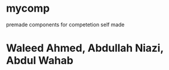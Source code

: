 # mycomp

premade components for competetion self made

# Waleed Ahmed, Abdullah Niazi, Abdul Wahab

